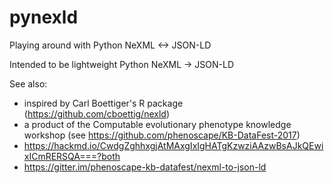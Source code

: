 pynexld
=======

Playing around with Python NeXML <-> JSON-LD
 
Intended to be lightweight Python NeXML -> JSON-LD

See also:
  * inspired by Carl Boettiger's R package (https://github.com/cboettig/nexld)
  * a product of the  Computable evolutionary phenotype knowledge workshop 
(see https://github.com/phenoscape/KB-DataFest-2017)
  * https://hackmd.io/CwdgZghhxgjAtMAxgIxIgHATgKzwziAAzwBsAJkQEwixICmRERSQA===?both
  * https://gitter.im/phenoscape-kb-datafest/nexml-to-json-ld
  